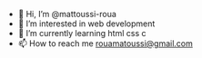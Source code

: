 - 👋 Hi, I’m @mattoussi-roua
- 👀 I’m interested in web development
- 🌱 I’m currently learning html css c 
- 📫 How to reach me rouamatoussi@gmail.com

<!---
mattoussi-roua/mattoussi-roua is a ✨ special ✨ repository because its `README.md` (this file) appears on your GitHub profile.
You can click the Preview link to take a look at your changes.
--->
